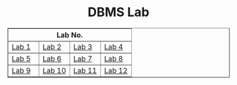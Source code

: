 <h1 align="center">DBMS Lab</h1>
<table align="center" border="1" width="100%">
    <thead width="100%">
        <th colspan=5>Lab No.</th>
    </thead>
    <tr width="100%">
        <td width="25%"><a href="Lab1.md">Lab 1</a></td>
        <td width="25%"><a href="Lab2.md">Lab 2</a></td>
        <td width="25%"><a href="">Lab 3</a></td>
        <td width="25%"><a href="">Lab 4</a></td>
    </tr>
    <tr width="100%">
        <td><a href="">Lab 5</a></td>
        <td><a href="">Lab 6</a></td>
        <td><a href="">Lab 7</a></td>
        <td><a href="">Lab 8</a></td>
    </tr>
    <tr width="100%">
        <td><a href="">Lab 9</a></td>
        <td><a href="">Lab 10</a></td>
        <td><a href="">Lab 11</a></td>
        <td><a href="">Lab 12</a></td>
    </tr>
</table>
